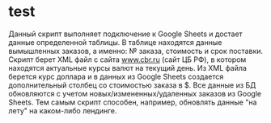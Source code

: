 # test
Данный скрипт выполняет подключение к Google Sheets и достает данные определенной таблицы. В таблице находятся данные вымышленных заказов, а именно: № заказа, стоимость и срок поставки. Скрипт берет XML файл с сайта www.cbr.ru (сайт ЦБ РФ), в котором находятся актуальные курсы валют на текущий день. Из XML файла берется курс доллара и в данных из Google Sheets создается дополнительный столбец со стоимостью заказа в $. Все данные из БД обновляются с учетом новых/измененных/удаленных заказов из Google Sheets. Тем самым скрипт способен, например, обновлять данные "на лету" на каком-либо лендинге.

